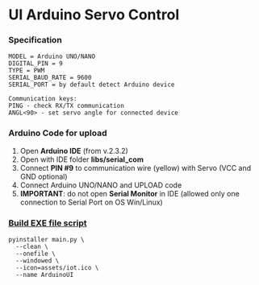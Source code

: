 # UI Arduino Servo Control

### Specification

```text
MODEL = Arduino UNO/NANO
DIGITAL_PIN = 9
TYPE = PWM
SERIAL_BAUD_RATE = 9600
SERIAL_PORT = by default detect Arduino device

Communication keys:
PING - check RX/TX communication
ANGL<90> - set servo angle for connected device
```

### Arduino Code for upload

1. Open **Arduino IDE** (from v.2.3.2)
2. Open with IDE folder **libs/serial_com**
3. Connect **PIN #9** to communication wire (yellow) with Servo (VCC and GND optional)
4. Connect Arduino UNO/NANO and UPLOAD code
5. **IMPORTANT**: do not open **Serial Monitor** in IDE (allowed only one connection to Serial Port on OS Win/Linux)

### [Build EXE file script](https://pyinstaller.org/en/stable/usage.html)

```shell
pyinstaller main.py \
  --clean \
  --onefile \
  --windowed \
  --icon=assets/iot.ico \
  --name ArduinoUI
```


